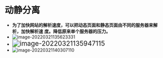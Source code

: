 # 动静分离

- **为了加快网站的解析速度，可以把动态页面和静态页面由不同的服务器来解析，加快解析速**
  **度。降低原来单个服务器的压力。**
- ![image-20220321135623331](https://raw.githubusercontent.com/TWDH/Leetcode-From-Zero/pictures/img/image-20220321135623331.png)
- <img src="https://raw.githubusercontent.com/TWDH/Leetcode-From-Zero/pictures/img/image-20220321135947115.png" alt="image-20220321135947115" style="zoom:150%;" />
- ![image-20220321140307110](https://raw.githubusercontent.com/TWDH/Leetcode-From-Zero/pictures/img/image-20220321140307110.png)

